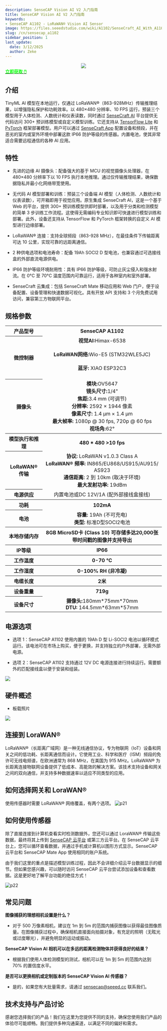 ```yaml
---
description: SenseCAP Vision AI V2 入门指南
title: SenseCAP Vision AI V2 入门指南
keywords:
- SenseCAP A1102 - LoRaWAN® Vision AI Sensor
image: https://files.seeedstudio.com/wiki/A1102/SenseCraft_AI_With_A1102/top.webp
slug: /cn/sensecap_a1102
sidebar_position: 1
last_update:
  date: 3/12/2025
  author: Zeke
---
```


<div align="center"><img width ={500} src="https://files.seeedstudio.com/wiki/A1102/SenseCraft_AI_With_A1102/A1102_shop.jpg"/></div>

<div class="get_one_now_container" style={{textAlign: 'center'}}>
    <a class="get_one_now_item" href="https://www.seeedstudio.com/SenseCAP-A1102-LoRaWAN-Vision-AI-Sensor-p-6347.html" target="_blank">
            <strong><span><font color={'FFFFFF'} size={"4"}> 立即获取 🖱️</font></span></strong>
    </a>
</div>

## 介绍

TinyML AI 模型在本地运行，仅通过 LoRaWAN®（863-928MHz）传输推理结果，以增强隐私保护和功耗效率。以 480×480 分辨率、10 FPS 运行，预装三个模型用于人体检测、人数统计和仪表读数，同时通过 [SenseCraft AI](https://sensecraft.seeed.cc/ai/#/home) 平台提供无代码访问 300+ 预训练模型或自定义模型训练。它还支持从 [TensorFlow Lite](https://www.tensorflow.org/) 和 [PyTorch](https://pytorch.org/) 框架部署模型。用户可以通过 [SenseCraft App](https://sensecap-mate-download.seeed.cn/) 配置设备和频段，并在恶劣的室内或室外环境中部署这款 IP66 防护等级的传感器。内置电池，使其非常适合需要远程通信的各种 AI 应用。

## 特性

- 先进的边缘 AI 摄像头：配备强大的基于 MCU 的视觉摄像头处理器，在 480×480 分辨率下以 10 FPS 执行本地推理。通过仅传输推理结果，确保数据隐私并最小化网络带宽使用。

- 无代码 AI 模型部署和训练：预装三个设备端 AI 模型（人体检测、人数统计和仪表读数），可开箱即用于视觉应用。原生集成 SenseCraft AI，这是一个基于 Web 的平台，提供 300+ 预训练模型供即时部署，以及用于分类和检测模型的简单 3 步训练工作流程。这使得无需编码专业知识即可快速进行模型训练和部署。此外，设备还支持从 TensorFlow 和 PyTorch 框架转换的自定义 AI 模型进行边缘部署。

- LoRaWAN® 连接：支持全球频段（863-928 MHz），在最佳条件下传输距离可达 10 公里，实现可靠的远距离通信。

- 2 种供电选项和电池寿命：配备 19Ah SOCl2 D 型电池，也兼容通过可选接线盒的外部直流电源供电。

- IP66 防护等级环境耐用性：具有 IP66 防护等级，可防止灰尘侵入和强水射流。在 0°C 至 70°C 温度范围内可靠运行，适用于各种室内和室外部署。

- SenseCraft 云集成：包括 SenseCraft Mate 移动应用和 Web 门户，便于设备配置、设备管理和快速数据可视化。具有开放 API 支持和 3 个月免费试用访问，兼容第三方物联网平台。

## 规格参数

<table align="center">
 <tr>
     <th>产品型号</th>
        <th>SenseCAP A1102</th>
 </tr>
 <tr>
     <th>微控制器</th>
        <td align="center">
            <strong>视觉AI:</strong>Himax-6538 <br></br>
            <strong>LoRaWAN网络:</strong>Wio-E5 (STM32WLE5JC)<br></br>
            <strong>蓝牙:</strong> XIAO ESP32C3<br></br>
        </td>
 </tr>
    <tr>
        <th>摄像头</th>
        <td align="center">
            <strong>模块:</strong>OV5647<br />
            <strong>镜头尺寸:</strong>1/4"<br />
            <strong>焦距:</strong>3.4 mm (可调节)<br />
            <strong>分辨率:</strong> 2592 × 1944 像素<br />
            <strong>像素尺寸:</strong> 1.4 µm × 1.4 µm<br />
            <strong>最大帧率:</strong> 1080p @ 30 fps, 720p @ 60 fps<br />
            <strong>视场角:</strong>62°
        </td>
    </tr>
    <tr>
     <th>模型执行和推理</th>
        <th>480 * 480  >10 fps</th> 
    </tr>
    <tr>
        <th>LoRaWAN® 传输</th>
        <td align="center">
        <strong>协议:</strong> LoRaWAN v1.0.3 Class A<br />
        <strong>LoRaWAN® 频率:</strong> IN865/EU868/US915/AU915/ AS923<br />
        <strong>通信距离:</strong> 2 到 10km (取决于环境)<br />
        <strong>最大发射功率:</strong> 19dBm<br />
        </td>
    </tr>
    <tr>
        <th>电源供应</th>
        <td align="center">
        内置电池或DC 12V/1A (配外部接线盒接线)
        </td>
    </tr>
 <tr>
     <th>功耗</th>
        <th>102mA</th>
 </tr>
 <tr>
       <th>电池</th>
        <td align="center">
        <strong>容量:</strong> 19Ah (不可充电)<br />
        <strong>类型:</strong> 标准D型SOCl2电池<br />
        </td>
 </tr>
 <tr>
     <th>本地存储内存</th>
        <th>8GB MicroSD卡 (Class 10) 可存储多达20,000张带时间戳的图像并支持导出</th>
 </tr>
 <tr>
     <th>IP等级</th>
        <th>IP66</th>
 </tr>
 <tr>
     <th>工作温度</th>
        <th>0-70 °C</th>
 </tr>
 <tr>
     <th>工作湿度</th>
        <th>0-100% RH (非冷凝)</th>
 </tr>
 <tr>
     <th>电缆长度</th>
        <th>2米</th>
 </tr>
 <tr>
     <th>设备重量</th>
        <th>719g</th>
 </tr>
 <tr>
     <th>设备尺寸</th>
        <td align="center">
        <strong>摄像头:</strong>180mm*75mm*70mm<br />
        <strong>DTU: </strong> 144.5mm*63mm*57mm<br />
        </td>
 </tr>
</table>

## 电源选项

- 选项 1：SenseCAP A1102 使用内置的 19Ah D 型 Li-SOCl2 电池以循环模式运行。该电池可在市场上购买，便于更换，并支持独立的户外部署，无需外部电源。

- 选项 2：SenseCAP A1102 支持通过 12V DC 电源连接进行持续运行。需要额外的匹配接线盒以便于安装和组装。

<div style={{textAlign:'center'}}><img src="https://files.seeedstudio.com/wiki/A1102/SenseCraft_AI_With_A1102/39.png" style={{width:900, height:'auto'}}/></div>

## 硬件概述

- 板载照片

<div style={{textAlign:'center'}}><img src="https://files.seeedstudio.com/wiki/A1102/SenseCraft_AI_With_A1102/38.png" style={{width:900, height:'auto'}}/></div>

## 连接到 LoraWAN®

LoRaWAN®（长距离广域网）是一种无线通信协议，专为物联网（IoT）设备和网关之间的低功耗、长距离通信而设计。它使用工业、科学和医疗（ISM）频段的免许可无线电频谱，在欧洲通常为 868 MHz，在美国为 915 MHz。LoRaWAN® 为长距离连接物联网设备提供了低成本、高能效的解决方案。该技术支持设备和网关之间的双向通信，并支持多种数据速率以适应不同类型的应用。

## 如何选择网关和 LoraWAN®

使用传感器时需要 LoRaWAN® 网络覆盖，有两个选项。
![p21](https://files.seeedstudio.com/wiki/SenseCAP/SenseCAP_LoRaWAN_S210X_Series/4.png)

## 如何使用传感器

除了直接连接到计算机查看实时检测数据外，您还可以通过 LoraWAN® 传输这些数据，最终将其上传到 [SenseCAP 云平台](https://sensecap.seeed.cc/) 或第三方云平台。在 SenseCAP 云平台上，您可以循环查看数据，并通过手机或计算机以图形方式显示。SenseCAP 云平台和 SenseCAP Mate App 使用相同的账户系统。

由于我们这里的重点是描述模型训练过程，因此不会详细介绍云平台数据显示的细节。但如果您感兴趣，可以随时访问 SenseCAP 云平台尝试添加设备和查看数据。这是更好地了解平台功能的绝佳方式！

![p22](https://files.seeedstudio.com/wiki/SenseCAP/SenseCAP_LoRaWAN_S210X_Series/11.png)

## 常见问题

**图像捕获的理想相机设置是什么？**

- 对于 500 万像素相机，建议在 1m 到 5m 的范围内捕获图像以获得最佳图像质量。在图像捕获过程中，确保相机直接面向拍摄对象，有充足的照明（无眩光或过度曝光），并避免明显的运动或振动。

**SenseCAP Vision AI 相机可以在多远的距离检测物体并获得良好的结果？**

- 根据我们使用人体检测模型的测试，相机可以在 1m 到 5m 的范围内达到 70% 的置信度水平。

**是否可以更换相机或定制版本的 SenseCAP Vision AI 传感器？**

- 是的，如果您有大批量需求，请通过 sensecap@seeed.cc 联系我们。

## 技术支持与产品讨论

感谢您选择我们的产品！我们在这里为您提供不同的支持，确保您使用我们产品的体验尽可能顺畅。我们提供多种沟通渠道，以满足不同的偏好和需求。

<div class="button_tech_support_container">
<a href="https://forum.seeedstudio.com/" class="button_forum"></a>
<a href="https://www.seeedstudio.com/contacts" class="button_email"></a>
</div>

<div class="button_tech_support_container">
<a href="https://discord.gg/eWkprNDMU7" class="button_discord"></a>
<a href="https://github.com/Seeed-Studio/wiki-documents/discussions/69" class="button_discussion"></a>
</div>
